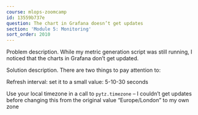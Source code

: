 ```yaml
---
course: mlops-zoomcamp
id: 13559b737e
question: The chart in Grafana doesn’t get updates
section: 'Module 5: Monitoring'
sort_order: 2010
---
```


Problem description. While my metric generation script was still running, I noticed that the charts in Grafana don’t get updated.

Solution description. There are two things to pay attention to:

Refresh interval: set it to a small value: 5-10-30 seconds

Use your local timezone in a call to `pytz.timezone` – I couldn’t get updates before changing this from the original value “Europe/London” to my own zone

